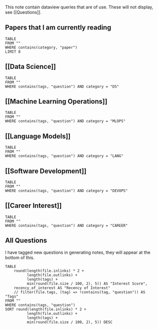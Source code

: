 This note contain dataview queries that are of use. These will not display, see [[Questions]].
## Papers that I am currently reading
```dataview
TABLE
FROM ""
WHERE contains(category, "paper")
LIMIT 8
```
## [[Data Science]]
```dataview
TABLE
FROM ""
WHERE contains(tags, "question") AND category = "DS"
```
## [[Machine Learning Operations]]
```dataview
TABLE
FROM ""
WHERE contains(tags, "question") AND category = "MLOPS"
```
## [[Language Models]]
```dataview
TABLE
FROM ""
WHERE contains(tags, "question") AND category = "LANG"
```
## [[Software Development]]
```dataview
TABLE
FROM ""
WHERE contains(tags, "question") AND category = "DEVOPS"
```
## [[Career Interest]]
```dataview
TABLE
FROM ""
WHERE contains(tags, "question") AND category = "CAREER"
```

## All Questions

I have tagged new questions in generating notes, they will appear at the bottom of this.

```dataview
TABLE
    round(length(file.inlinks) * 2 +
          length(file.outlinks) +
          length(tags) + 
          min(round(file.size / 100, 2), 5)) AS "Interest Score",
    recency_of_interest AS "Recency of Interest"
    // filter(file.tags, (tag) => !contains(tag, "question")) AS "Tags"
FROM ""
WHERE contains(tags, "question")
SORT round(length(file.inlinks) * 2 +
          length(file.outlinks) +
          length(tags) + 
          min(round(file.size / 100, 2), 5)) DESC
```
